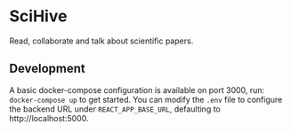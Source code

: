 # SciHive 

Read, collaborate and talk about scientific papers.

## Development
A basic docker-compose configuration is available on port 3000, run:
`docker-compose up` to get started. You can modify the `.env` file to configure the 
backend URL under `REACT_APP_BASE_URL`, defaulting to http://localhost:5000. 
